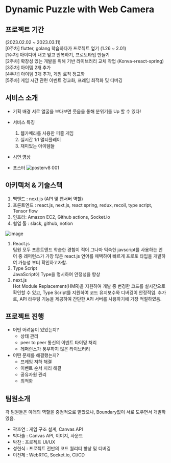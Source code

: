 # Dynamic Puzzle with Web Camera

## 프로젝트 기간 
(2023.02.02 ~ 2023.03.11)  
[0주차] flutter, golang 학습하다가 프로젝트 엎기 (1.26 ~ 2.01)  
[1주차] 아이디어 내고 엎고 반복하기, 프로토타입 만들기  
[2주차] 확장성 있는 개발을 위해 기반 라이브러리 교체 작업 (Konva->react-spring)  
[3주차] 아이템 2개 추가  
[4주차] 아이템 3개 추가, 게임 로직 정교화  
[5주차] 게임 시간 관련 이벤트 정교화, 프레임 최적화 및 디버깅  

## 서비스 소개 
- 기획 배경
  서로 얼굴을 보다보면 웃음을 통해 분위기를 Up 할 수 있다!
- 서비스 특징
  1. 웹카메라를 사용한 퍼즐 게임
  2. 실시간 1:1 멀티플레이
  3. 재미있는 아이템들

- [시연 영상](https://www.youtube.com/watch?v=sIGSSbmrrp0)
- 포스터 
![posterv8 001](https://user-images.githubusercontent.com/115034667/224616200-21e8dbe4-2962-4960-8a89-415033506dcf.png)



## 아키텍처 & 기술스택
1. 백엔드 : next.js (API 및 웹서버 역할)  
2. 프론트엔드 : react.js, next.js, react spring, redux, recoil, type script, Tensor flow  
3. 인프라: Amazon EC2, Github actions, Socket.io  
4. 협업 툴 : slack, github, notion  

![image](https://user-images.githubusercontent.com/43032391/224637846-99736ca6-7cd8-450d-8418-06d5d1cb49d0.png)

1. React.js  
  팀원 모두 프론트앤드 학습한 경험이 적어 그나마 익숙한 javscript를 사용하는 언어 중 레퍼런스가 가장 많은 react.js 언어를 채택하여 빠르게 프로토 타입을 개발하여 가능성 부터 확인하고자함.
2. Type Script  
  JavaScript에 Type을 명시하여 안정성을 향상
3. next.js  
  Hot Module Replacement(HMR)을 지원하여 개발 중 변경한 코드를 실시간으로 확인할 수 있고, Type Script를 지원하여 코드 유지보수와 디버깅이 안정적임. 추가로, API 라우팅 기능을 제공하여 간단한 API 서버를 사용하기에 가장 적절하였음.

## 프로젝트 진행
- 어떤 어려움이 있있는지?
  - 상태 관리
  - peer to peer 통신의 이벤트 타이밍 처리
  - 레퍼런스가 풍부하지 않은 라이브러리
- 어떤 문제를 해결했는지?
  - 프레임 저하 해결
  - 이벤트 순서 처리 해결
  - 공유자원 관리
  - 최적화
  

## 팀원소개
각 팀원들은 아래의 역할을 중점적으로 맡았으나, Boundary없이 서로 도우면서 개발하였음.
- 곽호연 : 게임 구조 설계, Canvas API
- 박다솔 : Canvas API, 이미지, 사운드
- 박찬 : 프로젝트 UI/UX
- 성현식 : 프로젝트 전반의 코드 퀄리티 향상 및 디버깅
- 이전제 : WebRTC, Socket.io, CI/CD

